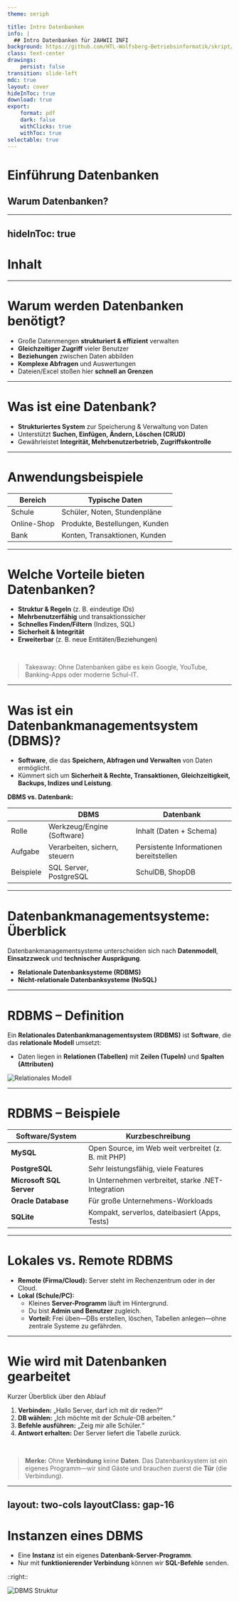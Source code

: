 ```yaml
---
theme: seriph

title: Intro Datenbanken
info: |
  ## Intro Datenbanken für 2AHWII INFI
background: https://github.com/HTL-Wolfsberg-Betriebsinformatik/skript/blob/main/slides/content/slides/background-cover-16-9.webp?raw=true
class: text-center
drawings:
    persist: false
transition: slide-left
mdc: true
layout: cover
hideInToc: true
download: true
export:
    format: pdf
    dark: false
    withClicks: true
    withToc: true
selectable: true
---
```


# Einführung Datenbanken

## Warum Datenbanken?

---
hideInToc: true
---

# Inhalt

<Toc minDepth="1" maxDepth="1" />

---

# Warum werden Datenbanken benötigt?

- Große Datenmengen **strukturiert & effizient** verwalten
- **Gleichzeitiger Zugriff** vieler Benutzer
- **Beziehungen** zwischen Daten abbilden
- **Komplexe Abfragen** und Auswertungen
- Dateien/Excel stoßen hier **schnell an Grenzen**

---

# Was ist eine Datenbank?

- **Strukturiertes System** zur Speicherung & Verwaltung von Daten
- Unterstützt **Suchen, Einfügen, Ändern, Löschen (CRUD)**
- Gewährleistet **Integrität, Mehrbenutzerbetrieb, Zugriffskontrolle**

---

# Anwendungsbeispiele
| Bereich        | Typische Daten                 |
| -------------- | ------------------------------ |
| Schule         | Schüler, Noten, Stundenpläne   |
| Online-Shop    | Produkte, Bestellungen, Kunden |
| Bank           | Konten, Transaktionen, Kunden  |

---

# Welche Vorteile bieten Datenbanken?
- **Struktur & Regeln** (z. B. eindeutige IDs)
- **Mehrbenutzerfähig** und transaktionssicher
- **Schnelles Finden/Filtern** (Indizes, SQL)
- **Sicherheit & Integrität**
- **Erweiterbar** (z. B. neue Entitäten/Beziehungen)  

<br/>

> Takeaway: Ohne Datenbanken gäbe es kein Google, YouTube, Banking-Apps oder moderne Schul-IT.

---

# Was ist ein Datenbankmanagementsystem (DBMS)?

- **Software**, die das **Speichern, Abfragen und Verwalten** von Daten ermöglicht.
- Kümmert sich um **Sicherheit & Rechte, Transaktionen, Gleichzeitigkeit, Backups, Indizes und Leistung**.

**DBMS vs. Datenbank:**

|           | **DBMS**                      | **Datenbank**                           |
| --------- | ----------------------------- | --------------------------------------- |
| Rolle     | Werkzeug/Engine (Software)    | Inhalt (Daten + Schema)                 |
| Aufgabe   | Verarbeiten, sichern, steuern | Persistente Informationen bereitstellen |
| Beispiele | SQL Server, PostgreSQL        | SchulDB, ShopDB                         |

---

# Datenbankmanagementsysteme: Überblick

Datenbankmanagementsysteme unterscheiden sich nach **Datenmodell**, **Einsatzzweck** und **technischer Ausprägung**.

- <span v-mark.red="1">**Relationale Datenbanksysteme (RDBMS)**</span>
- **Nicht-relationale Datenbanksysteme (NoSQL)**

---

# RDBMS – Definition

Ein **Relationales Datenbank­management­system (RDBMS)** ist **Software**, die das <span v-mark.red="1">**relationale Modell**</span> umsetzt:

- Daten liegen in **Relationen (Tabellen)** mit **Zeilen (Tupeln)** und **Spalten (Attributen)**

![Relationales Modell](./assets/relation-modell-employee-department.drawio.png)

---

# RDBMS – Beispiele

| Software/System          | Kurzbeschreibung                                      |
|--------------------------|-------------------------------------------------------|
| **MySQL**                | Open Source, im Web weit verbreitet (z. B. mit PHP)  |
| **PostgreSQL**           | Sehr leistungsfähig, viele Features                   |
| <span v-mark.red="1">**Microsoft SQL Server**</span> | In Unternehmen verbreitet, starke .NET-Integration   |
| **Oracle Database**      | Für große Unternehmens-Workloads                      |
| **SQLite**               | Kompakt, serverlos, dateibasiert (Apps, Tests)       |

<!-- --- -->

<!-- # Nicht-relationale Datenbanksysteme (NoSQL)
NoSQL-Datenbanken für spezielle Einsatzzwecke: **skalierbar**, **flexibel**, oft **schemafrei** & **nicht tabellenbasiert**.

## NoSQL – Typen
- **Dokumentenorientiert** (z. B. JSON-Dokumente)
- **Key-Value-Stores**
- **Graphdatenbanken**
- **Zeitreihendatenbanken** -->

<!-- ## NoSQL – Beispiele
| System       | Typ                  | Anwendung                           |
|--------------|----------------------|-------------------------------------|
| **MongoDB**  | Dokumentenorientiert | Web-Apps, dynamische Datenmodelle   |
| **Redis**    | Key-Value Store      | Caching, Sessions, Queues           |
| **Neo4j**    | Graphdatenbank       | Netzwerke, Routen, Empfehlungen     |
| **InfluxDB** | Zeitreihen           | Sensorik, IoT, Monitoring           | -->

<!-- ---

 # Vergleich: RDBMS vs. NoSQL
|        | Relationale DB (SQL)         | NoSQL-Datenbanken                 |
|-----------------|-------------------------------|-----------------------------------|
| Struktur        | Tabellenbasiert               | Flexibel (JSON, Key-Value, Graph) |
| Abfragen        | **SQL**                       | Systemspezifisch (z. B. JSON-Query) |
| Einsatzbeispiel | ERP, Shop, Schulverwaltung    | Big Data, Caching (schneller Zugriff)       |


## Praxis-Leitlinie (Kurz)
- **RDBMS**, wenn: klare Struktur, starke Konsistenz, Berichte/Transaktionen.
- **NoSQL**, wenn: flexibel, massiv skalieren, spezielle Datenformen. -->

---

# Lokales vs. Remote RDBMS
- **Remote (Firma/Cloud):** Server steht im Rechenzentrum oder in der Cloud.
- **Lokal (Schule/PC):**
  - Kleines **Server-Programm** läuft im Hintergrund.
  - Du bist **Admin und Benutzer** zugleich.
  - **Vorteil:** Frei üben—DBs erstellen, löschen, Tabellen anlegen—ohne zentrale Systeme zu gefährden.

---

# Wie wird mit Datenbanken gearbeitet
Kurzer Überblick über den Ablauf

1. **Verbinden:** „Hallo Server, darf ich mit dir reden?“  
2. **DB wählen:** „Ich möchte mit der *Schule*-DB arbeiten.“  
3. **Befehle ausführen:** „Zeig mir alle Schüler.“  
4. **Antwort erhalten:** Der Server liefert die Tabelle zurück.

<br/>

> **Merke:** Ohne **Verbindung** keine **Daten**. Das Datenbanksystem ist ein eigenes Programm—wir sind Gäste und brauchen zuerst die **Tür** (die Verbindung).

---
layout: two-cols
layoutClass: gap-16
---

# Instanzen eines DBMS
- Eine **Instanz** ist ein eigenes **Datenbank-Server-Programm**.
- Nur mit **funktionierender Verbindung** können wir **SQL-Befehle** senden.

::right::

<img src="./assets/dbms-structure.drawio.png" alt="DBMS Struktur" >


